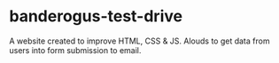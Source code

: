 # banderogus-test-drive

A website created to improve HTML, CSS & JS.
Alouds to get data from users into form submission to email.
